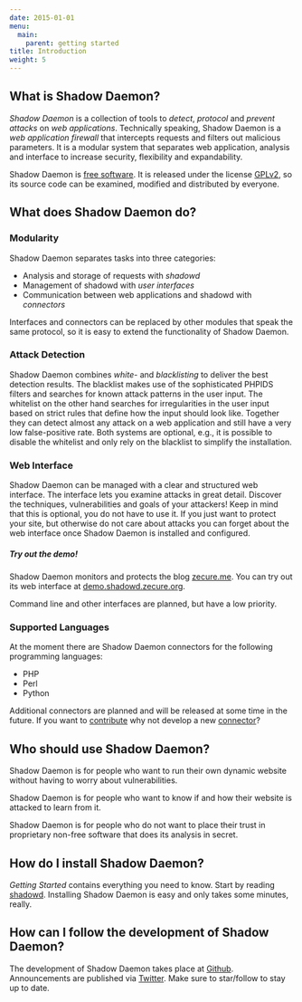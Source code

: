 ```yaml
---
date: 2015-01-01
menu:
  main:
    parent: getting started
title: Introduction
weight: 5
---
```


## What is Shadow Daemon?

*Shadow Daemon* is a collection of tools to *detect*, *protocol* and *prevent* *attacks* on *web applications*.
Technically speaking, Shadow Daemon is a *web application firewall* that intercepts requests and filters out malicious parameters.
It is a modular system that separates web application, analysis and interface to increase security, flexibility and expandability.

Shadow Daemon is [free software](https://www.gnu.org/philosophy/free-sw.html). It is released under the license [GPLv2](/about/license), so its source code can be examined, modified and distributed by everyone.


## What does Shadow Daemon do?

### Modularity

Shadow Daemon separates tasks into three categories:

* Analysis and storage of requests with *shadowd*
* Management of shadowd with *user interfaces*
* Communication between web applications and shadowd with *connectors*

Interfaces and connectors can be replaced by other modules that speak the same protocol, so it is easy to extend the functionality of Shadow Daemon.

### Attack Detection

Shadow Daemon combines *white-* and *blacklisting* to deliver the best detection results.
The blacklist makes use of the sophisticated PHPIDS filters and searches for known attack patterns in the user input.
The whitelist on the other hand searches for irregularities in the user input based on strict rules that define how the input should look like.
Together they can detect almost any attack on a web application and still have a very low false-positive rate.
Both systems are optional, e.g., it is possible to disable the whitelist and only rely on the blacklist to simplify the installation.

### Web Interface

Shadow Daemon can be managed with a clear and structured web interface.
The interface lets you examine attacks in great detail.
Discover the techniques, vulnerabilities and goals of your attackers!
Keep in mind that this is optional, you do not have to use it.
If you just want to protect your site, but otherwise do not care about attacks you can forget about the web interface once Shadow Daemon is installed and configured.

<div class="note info">
<h5>Try out the demo!</h5>
<p>Shadow Daemon monitors and protects the blog <a target="_blank" href="http://zecure.me/">zecure.me</a>.
You can try out its web interface at <a target="_blank" href="https://demo.shadowd.zecure.org/">demo.shadowd.zecure.org</a>.</p>
</div>

Command line and other interfaces are planned, but have a low priority.

### Supported Languages

At the moment there are Shadow Daemon connectors for the following programming languages:

* PHP
* Perl
* Python

Additional connectors are planned and will be released at some time in the future.
If you want to [contribute](/development/contributing) why not develop a new [connector](/documentation/connectors)?

## Who should use Shadow Daemon?

Shadow Daemon is for people who want to run their own dynamic website without having to
worry about vulnerabilities.

Shadow Daemon is for people who want to know if and how their website is attacked to learn from it.

Shadow Daemon is for people who do not want to place their trust in proprietary non-free software that does its analysis in secret.

## How do I install Shadow Daemon?

*Getting Started* contains everything you need to know. Start by reading [shadowd](/overview/shadowd).
Installing Shadow Daemon is easy and only takes some minutes, really.

## How can I follow the development of Shadow Daemon?

The development of Shadow Daemon takes place at [Github](https://github.com/zecure).
Announcements are published via [Twitter](https://twitter.com/zecureit).
Make sure to star/follow to stay up to date.